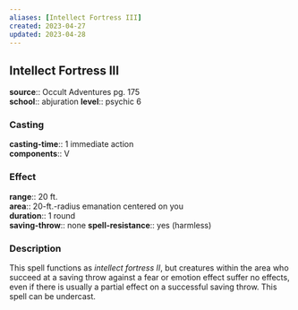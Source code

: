 ```yaml
---
aliases: [Intellect Fortress III]
created: 2023-04-27
updated: 2023-04-28
---
```


## Intellect Fortress III

**source**:: Occult Adventures pg. 175  
**school**:: abjuration
**level**:: psychic 6

### Casting

**casting-time**:: 1 immediate action  
**components**:: V

### Effect

**range**:: 20 ft.  
**area**:: 20-ft.-radius emanation centered on you  
**duration**:: 1 round  
**saving-throw**:: none
**spell-resistance**:: yes (harmless)

### Description

This spell functions as *intellect fortress II*, but creatures within the area who succeed at a saving throw against a fear or emotion effect suffer no effects, even if there is usually a partial effect on a successful saving throw. This spell can be undercast.
